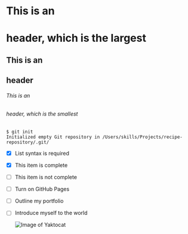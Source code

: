 # This is an <h1> header, which is the largest
## This is an <h2> header
###### This is an <h6> header, which is the smallest

```
$ git init
Initialized empty Git repository in /Users/skills/Projects/recipe-repository/.git/
```
  
- [x] List syntax is required
- [x] This item is complete
- [ ] This item is not complete
- [ ] Turn on GitHub Pages
- [ ] Outline my portfolio
- [ ] Introduce myself to the world
  
  ![Image of Yaktocat](https://octodex.github.com/images/yaktocat.png)
